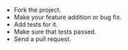 * Fork the project.
* Make your feature addition or bug fix.
* Add tests for it.
* Make sure that tests passed.
* Send a pull request.
